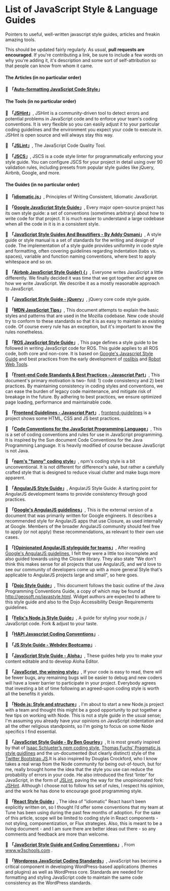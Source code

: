 List of JavaScript Style & Language Guides
==========================================

Pointers to useful, well-written javascript style guides, articles and freakin amazing tools.

This should be updated fairly regularly. As usual, **pull requests are encouraged**. If you're contributing a link,
 be sure to include a few words on why you're adding it, it's description and some sort of self-attribution so that
 people can know from whom it came.



#### The Articles (in no particular order)

:link: **「[Auto-formatting JavaScript Code Style](https://medium.com/@addyosmani/auto-formatting-javascript-code-style-fe0f98a923b8)」**



#### The Tools (in no particular order)

:link: **「[JSHint](http://jshint.com/)」**, JSHint is a community-driven tool to detect errors and potential problems
 in JavaScript code and to enforce your team's coding conventions. It is very flexible so you can easily adjust it
 to your particular coding guidelines and the environment you expect your code to execute in. JSHint is open source
 and will always stay this way.

:link: **「[JSLint](http://jslint.com/)」**, The JavaScript Code Quality Tool.

:link: **「[JSCS](http://jscs.info/)」**, JSCS is a code style linter for programmatically enforcing your style guide.
 You can configure JSCS for your project in detail using over 90 validation rules, including presets from popular
 style guides like jQuery, Airbnb, Google, and more.



#### The Guides (in no particular order)

:link: **「[idiomatic.js](https://github.com/rwaldron/idiomatic.js)」**, Principles of Writing Consistent, Idiomatic
 JavaScript.

:link: **「[Google JavaScript Style Guide](http://google-styleguide.googlecode.com/svn/trunk/javascriptguide.xml)」**,
Every major open-source project has its own style guide: a set of conventions (sometimes arbitrary) about how to
write code for that project. It is much easier to understand a large codebase when all the code in it is in a
consistent style.

:link: **「[JavaScript Style Guides And Beautifiers - By Addy Osmani](http://addyosmani.com/blog/javascript-style-guides-and-beautifiers/)」**,
A style guide or style manual is a set of standards for the writing and design of code. The implementation of a
style guide provides uniformity in code style and formatting, often covering guidelines regarding indentation
(tabs vs. spaces), variable and function naming conventions, where best to apply whitespace and so on.

:link: **「[Airbnb JavaScript Style Guide() {](https://github.com/airbnb/javascript)」**, Everyone writes JavaScript
a little differently. We finally decided it was time that we got together and agree on how we write JavaScript. We
describe it as a mostly reasonable approach to JavaScript.

:link: **「[JavaScript Style Guide - jQuery](http://contribute.jquery.org/style-guide/js/)」**,  jQuery core code
style guide.

:link: **「[MDN JavaScript Tips](https://developer.mozilla.org/en-US/docs/JavaScript_Tips)」**, This document attempts
 to explain the basic styles and patterns that are used in the Mozilla codebase. New code should try to conform to
 these standards so that it is as easy to maintain as existing code. Of course every rule has an exception, but it's
 important to know the rules nonetheless.

:link: **「[ROS JavaScript Style Guide](http://wiki.ros.org/JavaScriptStyleGuide)」**, This page defines a style guide
to be followed in writing JavaScript code for ROS. This guide applies to all ROS code, both core and non-core. It is
based on [Google's Javascript Style Guide](https://google-styleguide.googlecode.com/svn/trunk/javascriptguide.xml)
and best practices from the early development of [roslibjs](http://wiki.ros.org/roslibjs) and
[Robot Web Tools](http://www.robotwebtools.org/).

:link: **「[Front-end Code Standards & Best Practices - Javascript Part](http://isobar-idev.github.io/code-standards/#_javascript)」**,
This document's primary motivation is two- fold: 1) code consistency and 2) best practices. By maintaining consistency
in coding styles and conventions, we can ease the burden of legacy code maintenance, and mitigate risk of breakage
in the future. By adhering to best practices, we ensure optimized page loading, performance and maintainable code.

:link: **「[Frontend Guidelines - Javascript Part](https://github.com/bendc/frontend-guidelines#javascript)」**,
[frontend-guidelines](https://github.com/bendc/frontend-guidelines) is a project shows some HTML, CSS and JS best
practices.

:link: **「[Code Conventions for the JavaScript Programming Language](http://javascript.crockford.com/code.html)」**,
This is a set of coding conventions and rules for use in JavaScript programming. It is inspired by the Sun document
Code Conventions for the Java Programming Language. It is heavily modified of course because JavaScript is not Java.

:link: **「[npm's "funny" coding style](https://docs.npmjs.com/misc/coding-style)」**, npm's coding style is a bit
unconventional. It is not different for difference's sake, but rather a carefully crafted style that is designed to
reduce visual clutter and make bugs more apparent.

:link: **「[AngularJS Style Guide](https://github.com/johnpapa/angularjs-styleguide)」**, AngularJS Style Guide: A
starting point for AngularJS development teams to provide consistency through good practices.

:link: **「[Google's AngularJS guidelines](http://google-styleguide.googlecode.com/svn/trunk/angularjs-google-style.html)」**,
This is the external version of a document that was primarily written for Google engineers. It describes a recommended
style for AngularJS apps that use Closure, as used internally at Google. Members of the broader AngularJS community should
feel free to apply (or not apply) these recommendations, as relevant to their own use cases.

:link: **「[[Opinionated AngularJS styleguide for teams](http://toddmotto.com/opinionated-angular-js-styleguide-for-teams/)」**,
After reading [Google's AngularJS guidelines](http://google-styleguide.googlecode.com/svn/trunk/angularjs-google-style.html),
I felt they were a little too incomplete and also guided towards using the Closure library. They also state "We don't
think this makes sense for all projects that use AngularJS, and we'd love to see our community of developers come up
with a more general Style that's applicable to AngularJS projects large and small", so here goes.

:link: **「[Dojo Style Guide](http://dojotoolkit.org/community/styleGuide)」**, This document follows the basic outline
 of the Java Programming Conventions Guide, a copy of which may be found at http://geosoft.no/javastyle.html. Widget
 authors are expected to adhere to this style guide and also to the Dojo Accessibility Design Requirements guidelines.

:link: **「[Felix's Node.js Style Guide](https://github.com/felixge/node-style-guide)」**, A guide for styling your
 node.js / JavaScript code. Fork & adjust to your taste.

:link: **「[HAPI Javascript Coding Conventions](http://hapijs.com/styleguide)」**.

:link: **「[JS Style Guide - Webdev Bootcamp](http://mozweb.readthedocs.org/en/latest/reference/js-style.html)」**.

:link: **「[JavaScript Style Guide - Aloha](http://www.alohaeditor.org/guides/style_guide.html)」**, These guides help
 you to make your content editable and to develop Aloha Editor.

:link: **「[JavaScript, the winning style](http://seravo.fi/2013/javascript-the-winning-style)」**, If your code is
 easy to read, there will be fewer bugs, any remaining bugs will be easier to debug and new coders will have a
  lower barrier to participate in your project. Everybody agrees that investing a bit of time following an agreed-upon
   coding style is worth all the benefits it yields.

:link: **「[Node.js: Style and structure](http://caolanmcmahon.com/posts/nodejs_style_and_structure/)」**, I'm about to
 start a new Node.js project with a team and thought this might be a good opportunity to put together a few tips on
  working with Node. This is not a style guide in the usual sense; I'm assuming you already have your opinions on
   JavaScript indentation and all the other religious standpoints, so I'm going to focus on some Node specifics
    I find essential.

:link: **「[JavaScript Style Guide - By Ben Gourley](http://bengourley.co.uk/javascript-style)」**, It is most greatly
 inspired by that of [Isaac Schlueter’s npm coding style](https://npmjs.org/doc/coding-style.html),
 [Thomas Fuchs’ Pragmatic.js style guidlines](https://github.com/madrobby/pragmatic.js) and the un-documented
 (but clearly distinct) style of the [Twitter Bootstrap JS](https://github.com/twitter/bootstrap/tree/master/js).It
 is also inspired by Douglas Crockford, who I know takes a real wrap from the Node community for being out-of-touch,
 but for me, really brought home the idea that the style you use can reduce the probability of errors in your code.
 He also introduced the first ‘linter’ for JavaScript, in the form of [JSLint](http://jslint.com/), paving the way
 for the unopinionated fork: [JSHint](http://www.jshint.com/). Although I choose not to follow his set of rules, I
 respect his opinion, and the work he has done to encourage good programming style.

:link: **「[React Style Guide](https://reactjsnews.com/react-style-guide-patterns-i-like/)」**, The idea of
 "idiomatic" React hasn’t been explicitly written on, so I thought I’d offer some conventions that my team at Tune
 has been using during the past few months of adoption. For the sake of this article, scope will be limited to
 coding style in React components - not styling, componentization, or Flux strategies. Also, this is meant to be
 a living document - and I am sure there are better ideas out there - so any comments and feedback are more than
 welcome.

:link: **「[JavaScript Style Guide and Coding Conventions](http://www.w3schools.com/js/js_conventions.asp)」**, From
 www.w3schools.com .

:link: **「[Wordpress JavaScript Coding Standards](https://make.wordpress.org/core/handbook/coding-standards/javascript/)」**,
 JavaScript has become a critical component in developing WordPress-based applications (themes and plugins) as
 well as WordPress core. Standards are needed for formatting and styling JavaScript code to maintain the same code
 consistency as the WordPress standards.
